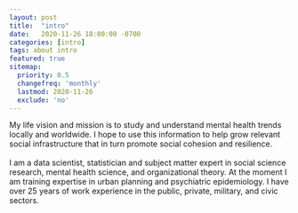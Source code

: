 ```yaml
---
layout: post
title:  "intro"
date:   2020-11-26 18:00:00 -0700
categories: [intro]
tags: about intro
featured: true
sitemap:
  priority: 0.5
  changefreq: 'monthly'
  lastmod: 2020-11-26
  exclude: 'no'
---
```


<p>
My life vision and mission is to study and understand mental health trends locally and worldwide. I hope to use this information to help grow relevant social infrastructure that in turn promote social cohesion and resilience.
<br><br>
I am a data scientist, statistician and subject matter expert in social science research, mental health science, and organizational theory. At the moment I am training expertise in urban planning and psychiatric epidemiology. I have over 25 years of work experience in the public, private, military, and civic sectors.
</p>
